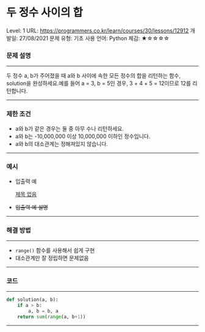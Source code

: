 # 두 정수 사이의 합

Level: 1
URL: https://programmers.co.kr/learn/courses/30/lessons/12912
개발일: 27/08/2021
문제 유형: 기초
사용 언어: Python
체감: ★☆☆☆☆

### 문제 설명

---

두 정수 a, b가 주어졌을 때 a와 b 사이에 속한 모든 정수의 합을 리턴하는 함수, solution을 완성하세요.예를 들어 a = 3, b = 5인 경우, 3 + 4 + 5 = 12이므로 12를 리턴합니다.

---

### 제한 조건

- a와 b가 같은 경우는 둘 중 아무 수나 리턴하세요.
- a와 b는 -10,000,000 이상 10,000,000 이하인 정수입니다.
- a와 b의 대소관계는 정해져있지 않습니다.

---

### 예시

- 입출력 예

    [제목 없음](%E1%84%83%E1%85%AE%20%E1%84%8C%E1%85%A5%E1%86%BC%E1%84%89%E1%85%AE%20%E1%84%89%E1%85%A1%E1%84%8B%E1%85%B5%E1%84%8B%E1%85%B4%20%E1%84%92%E1%85%A1%E1%86%B8%205745f160c7f542d085328f6a8ea77806/%E1%84%8C%E1%85%A6%E1%84%86%E1%85%A9%E1%86%A8%20%E1%84%8B%E1%85%A5%E1%86%B9%E1%84%82%E1%85%B3%E1%86%AB%20%E1%84%83%E1%85%A6%E1%84%8B%E1%85%B5%E1%84%90%E1%85%A5%E1%84%87%E1%85%A6%E1%84%8B%E1%85%B5%E1%84%89%E1%85%B3%20c6e100b75bb44af5a769eddb72e2ff7a.csv)

- ~~입출력 예 설명~~

---

### 해결 방법

---

- `range()` 함수를 사용해서 쉽게 구현
- 대소관계만 잘 정립하면 문제없음

---

### 코드

---

```python
def solution(a, b):
    if a > b:
        a, b = b, a
    return sum(range(a, b+1))
```

---